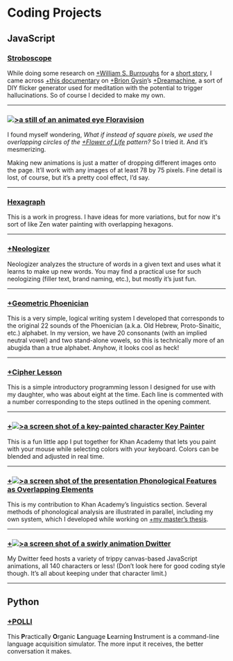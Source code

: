 # Coding Projects

## JavaScript

### [Stroboscope](/stroboscope)

While doing some research on [+William S. Burroughs](https://en.wikipedia.org/wiki/William_S._Burroughs) for a [short story](/writing), I came across [+this documentary](https://www.youtube.com/watch?v=rJFgNMVePaQ) on [+Brion Gysin](https://en.wikipedia.org/wiki/Brion_Gysin)’s [+Dreamachine](https://importantrecords.com/products/brion-gysins-dreamachine), a sort of DIY flicker generator used for meditation with the potential to trigger hallucinations. So of course I decided to make my own.

---

### [![>a still of an animated eye](fv-eye-capture) Floravision](https://cliffjonesjr.com/floravision)

I found myself wondering, *What if instead of square pixels, we used the overlapping circles of the [+Flower of Life](https://en.wikipedia.org/wiki/Overlapping_circles_grid) pattern?* So I tried it. And it’s mesmerizing.

Making new animations is just a matter of dropping different images onto the page. It’ll work with any images of at least 78 by 75 pixels. Fine detail is lost, of course, but it’s a pretty cool effect, I’d say.

---

### [Hexagraph](https://cliffjonesjr.com/hexagraph)

This is a work in progress. I have ideas for more variations, but for now it's sort of like Zen water painting with overlapping hexagons.

---

### [+Neologizer](https://github.com/cliffjones/neologizer)

Neologizer analyzes the structure of words in a given text and uses what it learns to make up new words. You may find a practical use for such neologizing (filler text, brand naming, etc.), but mostly it’s just fun.

---

### [+Geometric Phoenician](https://codepen.io/cliffjones/pen/QWKGgQO)

This is a very simple, logical writing system I developed that corresponds to the original 22 sounds of the Phoenician (a.k.a. Old Hebrew, Proto-Sinaitic, etc.) alphabet. In my version, we have 20 consonants (with an implied neutral vowel) and two stand-alone vowels, so this is technically more of an abugida than a true alphabet. Anyhow, it looks cool as heck!

---

### [+Cipher Lesson](https://www.khanacademy.org/computer-programming/cipher-lesson/4614234511507456)

This is a simple introductory programming lesson I designed for use with my daughter, who was about eight at the time. Each line is commented with a number corresponding to the steps outlined in the opening comment.

---

### [+![>a screen shot of a key-painted character](key-painter-crazy-hair) Key Painter](https://www.khanacademy.org/computer-programming/key-painter/5578510789246976)

This is a fun little app I put together for Khan Academy that lets you paint with your mouse while selecting colors with your keyboard. Colors can be blended and adjusted in real time.

---

### [+![>a screen shot of the presentation](phonological-features) Phonological Features as Overlapping Elements](https://www.khanacademy.org/computer-programming/phonological-features-as-overlapping-elements/6163632156573696)

This is my contribution to Khan Academy’s linguistics section. Several methods of phonological analysis are illustrated in parallel, including my own system, which I developed while working on [+my master’s thesis](https://lscmontgomerycac.com/wp-content/uploads/2012/01/developmentalvariation_cliffjones.pdf "Developmental Variation in Children’s Acquisition of Metrical Structures").

---

### [+![>a screen shot of a swirly animation](dwitter-swirl) Dwitter](https://www.dwitter.net/u/CliffJonesJr)

My Dwitter feed hosts a variety of trippy canvas-based JavaScript animations, all 140 characters or less! (Don’t look here for good coding style though. It’s all about keeping under that character limit.)

---

## Python

### [+POLLI](https://github.com/cliffjones/polli)

This **P**ractically **O**rganic **L**anguage **L**earning **I**nstrument is a command-line language acquisition simulator. The more input it receives, the better conversation it makes.
